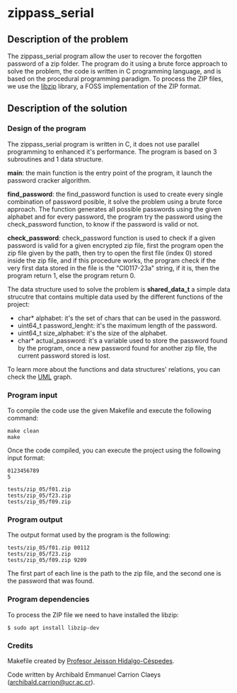# zippass_serial

## Description of the problem

The zippass_serial program allow the user to recover the forgotten password of a zip folder. 
The program do it using a brute force approach to solve the problem, the code is written in C programming language, and is based on the procedural programming paradigm.
To process the ZIP files, we use the [libzip](https://libzip.org/) library, a FOSS implementation of the ZIP format. 

## Description of the solution

### Design of the program

The zippass_serial program is written in C, it does not use parallel programming to enhanced it's performance.
The program is based on 3 subroutines and 1 data structure.

**main**: the main function is the entry point of the program, it launch the password cracker algorithm.

**find_password**: the find_password function is used to create every single combination of password posible, it solve the problem using a brute force approach. The function generates all possible passwords using the given alphabet and for every password, the program try the password using the check_password function, to know if the password is valid or not.

**check_password**: check_password function is used to check if a given password is valid for a given encrypted zip file, first the program open the zip file given by the path, then try to open the first file (index 0) stored inside the zip file, and if this procedure works, the program check if the very first data stored in the file is the "CI0117-23a" string, if it is, then the program return 1, else the program return 0.

The data structure used to solve the problem is **shared_data_t** a simple data strucutre that contains multiple data used by the different functions of the project:

- char* alphabet: it's the set of chars that can be used in the password.
- uint64_t password_lenght: it's the maximum length of the password.
- uint64_t size_alphabet: it's the size of the alphabet.
- char* actual_password: it's a variable used to store the password found by the program, once a new password found for another zip file, the current password stored is lost.

To learn more about the functions and data structures' relations, you can check the [UML](./design/README.md) graph.


### Program input

To compile the code use the given Makefile and execute the following command:

```
make clean
make
```

Once the code compiled, you can execute the project using the following input format:

```
0123456789
5

tests/zip_05/f01.zip
tests/zip_05/f23.zip
tests/zip_05/f09.zip
```


### Program output

The output format used by the program is the following:

```
tests/zip_05/f01.zip 00112
tests/zip_05/f23.zip
tests/zip_05/f09.zip 9209
```

The first part of each line is the path to the zip file, and the second one is the password that was found.

### Program dependencies

To process the ZIP file we need to have installed the libzip:

```
$ sudo apt install libzip-dev
```

### Credits

Makefile created by [Profesor Jeisson Hidalgo-Céspedes](https://jeisson.ecci.ucr.ac.cr/misc/Makefile).

Code written by Archibald Emmanuel Carrion Claeys (archibald.carrion@ucr.ac.cr).